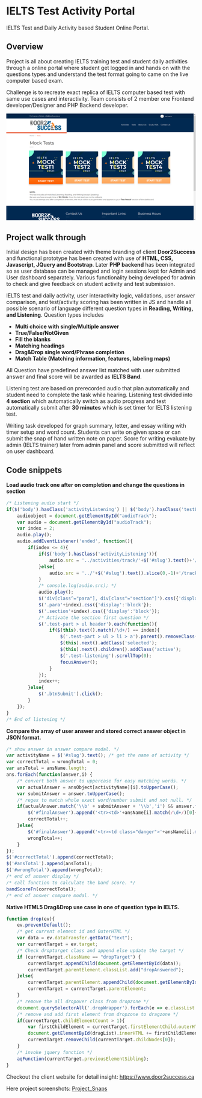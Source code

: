 # IELTS Test Activity Portal
IELTS Test and Daily Activity based Student Online Portal.

## Overview
Project is all about creating IELTS training test and student daily activities through a online portal where student get logged in and hands on with the questions types and understand the test format going to came on the live computer based exam.

Challenge is to recreate exact replica of IELTS computer based test with same use cases and interactivity. Team consists of 2 member one Frontend developer/Designer and PHP Backend developer.


![IELTS TEST](https://github.com/umeshkathiriya/IELTS-Test-Activity-Portal/blob/main/Project_Snaps/User-Test-LandingPage.png?raw=true)

## Project walk through
Initial design has been created with theme branding of client **Door2Success** and functional prototype has been created with use of **HTML, CSS, Javascript, JQuery and Bootstrap**. Later **PHP backend** has been integrated so as user database can be managed and login sessions kept for Admin and User dashboard separately. Various functionality being developed for admin to check and give feedback on student activity and test submission.

IELTS test and daily activity, user interactivity logic,  validations, user answer comparison, and test/activity scoring has been written in JS and handle all possible scenario of language different question types in **Reading, Writing, and Listening**. Question types includes 
 - **Multi choice with single/Multiple answer**
 - **True/False/NotGiven**
 - **Fill the blanks**
 - **Matching headings**
 - **Drag&Drop single word/Phrase completion**
 - **Match Table (Matching information, features, labeling maps)**

All Question have predefined answer list matched with user submitted answer and final score will be awarded as **IELTS Band**.

Listening test are based on prerecorded audio that plan automatically and student need to complete the task while hearing. Listening test divided into **4 section** which automatically switch as audio progress and test automatically submit after **30 minutes** which is set timer for IELTS listening test.

Writing task developed for graph summary, letter, and essay writing with timer setup and word count. Students can write on given space or can submit the snap of hand written note on paper. Score for writing evaluate by admin (IELTS trainer) later from admin panel and score submitted will reflect on user dashboard.

## Code snippets
**Load audio track one after on completion and change the questions in section**
```javascript
/* Listening audio start */
if($('body').hasClass('activityListening') || $('body').hasClass('testListening')){
    audioobject = document.getElementById("audioTrack");
    var audio = document.getElementById("audioTrack");
    var index = 2;
    audio.play();
    audio.addEventListener('ended', function(){
        if(index <= 4){
            if($('body').hasClass('activityListening')){
                audio.src = '../activities/track/'+$('#slug').text()+'/s'+index+'.mp3';
            }else{
                audio.src = '../'+$('#slug').text().slice(0,-1)+'/track/s'+index+'.mp3';
            }
            /* console.log(audio.src); */ 
            audio.play();
            $('div[class^="para"], div[class^="section"]').css({'display':'none'});
            $('.para'+index).css({'display':'block'});
            $('.section'+index).css({'display':'block'});
            /* Activate the section first question */
            $('.test-part > ul header').each(function(){
                if($(this).text().match(/\d+/) == index){
                    $('.test-part > ul > li > a').parent().removeClass('selected');
                    $(this).next().addClass('selected');
                    $(this).next().children().addClass('active');
                    $('.test-listening').scrollTop(0);
                    focusAnswer();
                }
            });
            index++;
        }else{
            $('.btnSubmit').click();
        }
    });
}
/* End of listening */
```

**Compare the array of user answer and stored correct answer object in JSON format.**
```javascript
/* show answer in answer compare modal. */
var activityName = $('#slug').text(); /* get the name of activity */
var correctTotal = wrongTotal = 0;
var ansTotal = ansName.length;
ans.forEach(function(answer,i) {
    /* convert both answer to uppercase for easy matching words. */
    var actualAnswer = ansObject[activityName][i].toUpperCase();
    var submitAnswer = answer.toUpperCase();
    /* regex to match whole exact word/number submit and not null. */
    if(actualAnswer.match('\\b' + submitAnswer + '\\b','i') && answer.toUpperCase() != ''){
        $('#finalAnswer').append('<tr><td>'+ansName[i].match(/\d+/)[0]+'</td><td>'+answer+'</td><td>'+ansObject[activityName][i]+'</td></tr>');
        correctTotal++;
    }else{
        $('#finalAnswer').append('<tr><td class="danger">'+ansName[i].match(/\d+/)[0]+'</td><td class="danger">'+answer+'</td><td class="success">'+ansObject[activityName][i]+'</td></tr>');
        wrongTotal++;
    }
});
$('#correctTotal').append(correctTotal);
$('#ansTotal').append(ansTotal);
$('#wrongTotal').append(wrongTotal);
/* end of answer display */
/* call function to calculate the band score. */
bandScoreFn(correctTotal);
/* end of answer compare modal. */
```

**Native HTML5 Drag&Drop use case in one of question type in IELTS.**
```javascript
function drop(ev){
    ev.preventDefault();
    /* get current element id and OuterHTML */
    var data = ev.dataTransfer.getData("text"); 
    var currentTarget = ev.target;
    /* Check droptarget class and append else update the target */
    if (currentTarget.className == "dropTarget") {
        currentTarget.appendChild(document.getElementById(data));
        currentTarget.parentElement.classList.add("dropAnswered");
    }else{
        currentTarget.parentElement.appendChild(document.getElementById(data));
        currentTarget = currentTarget.parentElement;
    }
    /* remove the all dropover class from dropzone */
    document.querySelectorAll('.dropWrapper').forEach(e => e.classList.remove("dropOver"));
    /* remove and add first element from dropzone to dragzone */
    if(currentTarget.childElementCount > 1){
        var firstChildElement = currentTarget.firstElementChild.outerHTML;
        document.getElementById(dragList).innerHTML += firstChildElement;
        currentTarget.removeChild(currentTarget.childNodes[0]);
    }
    /* invoke jquery function */
    aqFunction(currentTarget.previousElementSibling);
}
```


Checkout the client website for detail insight: https://www.door2success.ca

Here project screenshots: [Project_Snaps](https://github.com/umeshkathiriya/IELTS-Test-Activity-Portal/tree/main/Project_Snaps)

